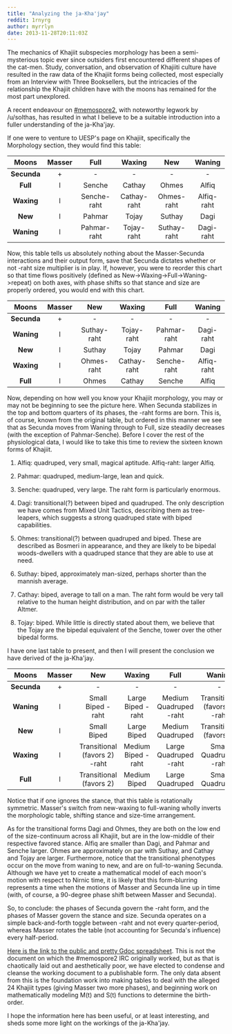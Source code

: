 ```yaml
---
title: "Analyzing the ja-Kha'jay"
reddit: 1rnyrg
author: myrrlyn
date: 2013-11-28T20:11:03Z
---
```


The mechanics of Khajiit subspecies morphology has been a semi-mysterious topic ever since outsiders first encountered different shapes of the cat-men. Study, conversation, and observation of Khajiiti culture have resulted in the raw data of the Khajiit forms being collected, most especially from an Interview with Three Booksellers, but the intricacies of the relationship the Khajiit children have with the moons has remained for the most part unexplored.

A recent endeavour on [#memospore2](http://webchat.irchhighway.net/?channels=memospore2), with noteworthy legwork by /u/solthas, has resulted in what I believe to be a suitable introduction into a fuller understanding of the ja-Kha'jay.

If one were to venture to UESP's page on Khajiit, specifically the Morphology section, they would find this table:

Moons|Masser|Full|Waxing|New|Waning
:---:|:---:|:---:|:---:|:---:|:---:
**Secunda**|+|-|-|-|-
**Full**|l|Senche|Cathay|Ohmes|Alfiq
**Waxing**|l|Senche-raht|Cathay-raht|Ohmes-raht|Alfiq-raht
**New**|l|Pahmar|Tojay|Suthay|Dagi
**Waning**|l|Pahmar-raht|Tojay-raht|Suthay-raht|Dagi-raht

Now, this table tells us absolutely nothing about the Masser-Secunda interactions and their output form, save that Secunda dictates whether or not -raht size multiplier is in play. If, however, you were to reorder this chart so that time flows positively (defined as New-&gt;Waxing-&gt;Full-&gt;Waning-&gt;repeat) on both axes, with phase shifts so that stance and size are properly ordered, you would end with this chart.

Moons|Masser|New|Waxing|Full|Waning
:---:|:---:|:---:|:---:|:---:|:---:
**Secunda**|+|-|-|-|-
**Waning**|l|Suthay-raht|Tojay-raht|Pahmar-raht|Dagi-raht
**New**|l|Suthay|Tojay|Pahmar|Dagi
**Waxing**|l|Ohmes-raht|Cathay-raht|Senche-raht|Alfiq-raht
**Full**|l|Ohmes|Cathay|Senche|Alfiq

Now, depending on how well you know your Khajiit morphology, you may or may not be beginning to see the picture here. When Secunda stabilizes in the top and bottom quarters of its phases, the -raht forms are born. This is, of course, known from the original table, but ordered in this manner we see that as Secunda moves from Waning through to Full, size steadily decreases (with the exception of Pahmar-Senche). Before I cover the rest of the physiological data, I would like to take this time to review the sixteen known forms of Khajiit.

1. Alfiq: quadruped, very small, magical aptitude. Alfiq-raht: larger Alfiq.

2. Pahmar: quadruped, medium-large, lean and quick.

3. Senche: quadruped, very large. The raht form is particularly enormous.

4. Dagi: transitional(?) between biped and quadruped. The only description we have comes from Mixed Unit Tactics, describing them as tree-leapers, which suggests a strong quadruped state with biped capabilities.

5. Ohmes: transitional(?) between quadruped and biped. These are described as Bosmeri in appearance, and they are likely to be bipedal woods-dwellers with a quadruped stance that they are able to use at need.

6. Suthay: biped, approximately man-sized, perhaps shorter than the mannish average.

7. Cathay: biped, average to tall on a man. The raht form would be very tall relative to the human height distribution, and on par with the taller Altmer.

8. Tojay: biped. While little is directly stated about them, we believe that the Tojay are the bipedal equivalent of the Senche, tower over the other bipedal forms.

I have one last table to present, and then I will present the conclusion we have derived of the ja-Kha'jay.

Moons|Masser|New|Waxing|Full|Waning
:---:|:---:|:---:|:---:|:---:|:---:
**Secunda**|+|-|-|-|-
**Waning**|l|Small Biped -raht|Large Biped -raht|Medium Quadruped -raht|Transitional (favors 4) -raht
**New**|l|Small Biped|Large Biped|Medium Quadruped|Transitional (favors 4)
**Waxing**|l|Transitional (favors 2) -raht|Medium Biped -raht|Large Quadruped -raht|Small Quadruped -raht
**Full**|l|Transitional (favors 2)|Medium Biped|Large Quadruped|Small Quadruped

Notice that if one ignores the stance, that this table is rotationally symmetric. Masser's switch from new-waxing to full-waning wholly inverts the morphologic table, shifting stance and size-time arrangement.

As for the transitional forms Dagi and Ohmes, they are both on the low end of the size-continuum across all Khajiit, but are in the low-middle of their respective favored stance. Alfiq are smaller than Dagi, and Pahmar and Senche larger. Ohmes are approximately on par with Suthay, and Cathay and Tojay are larger. Furthermore, notice that the transitional phenotypes occur on the move from waning to new, and are on full-to-waning Secunda. Although we have yet to create a mathematical model of each moon's motion with respect to Nirnic time, it is likely that this form-blurring represents a time when the motions of Masser and Secunda line up in time (with, of course, a 90-degree phase shift between Masser and Secunda).

So, to conclude: the phases of Secunda govern the -raht form, and the phases of Masser govern the stance and size. Secunda operates on a simple back-and-forth toggle between -raht and not every quarter-period, whereas Masser rotates the table (not accounting for Secunda's influence) every half-period.

[Here is the link to the public and pretty Gdoc spreadsheet](https://drive.google.com/file/d/0B1y-sXRShwzjc2pjTEFIcGFJMGM/edit?usp=sharing). This is not the document on which the #memospore2 IRC originally worked, but as that is chaotically laid out and aesthetically poor, we have elected to condense and cleanse the working document to a publishable form. The only data absent from this is the foundation work into making tables to deal with the alleged 24 Khajiit types (giving Masser two more phases), and beginning work on mathematically modeling M(t) and S(t) functions to determine the birth-order.

I hope the information here has been useful, or at least interesting, and sheds some more light on the workings of the ja-Kha'jay.

